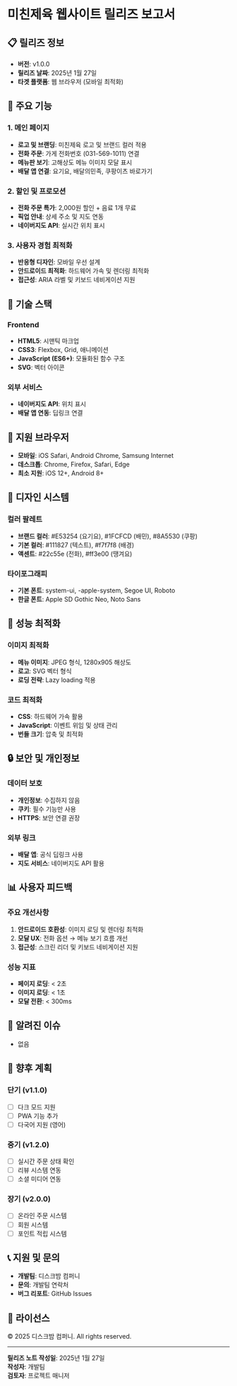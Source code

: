 # 미친제육 웹사이트 릴리즈 보고서

## 📋 릴리즈 정보
- **버전**: v1.0.0
- **릴리즈 날짜**: 2025년 1월 27일
- **타겟 플랫폼**: 웹 브라우저 (모바일 최적화)

## 🎯 주요 기능

### 1. 메인 페이지
- **로고 및 브랜딩**: 미친제육 로고 및 브랜드 컬러 적용
- **전화 주문**: 가게 전화번호 (031-569-1011) 연결
- **메뉴판 보기**: 고해상도 메뉴 이미지 모달 표시
- **배달 앱 연결**: 요기요, 배달의민족, 쿠팡이츠 바로가기

### 2. 할인 및 프로모션
- **전화 주문 특가**: 2,000원 할인 + 음료 1개 무료
- **픽업 안내**: 상세 주소 및 지도 연동
- **네이버지도 API**: 실시간 위치 표시

### 3. 사용자 경험 최적화
- **반응형 디자인**: 모바일 우선 설계
- **안드로이드 최적화**: 하드웨어 가속 및 렌더링 최적화
- **접근성**: ARIA 라벨 및 키보드 네비게이션 지원

## 🔧 기술 스택

### Frontend
- **HTML5**: 시맨틱 마크업
- **CSS3**: Flexbox, Grid, 애니메이션
- **JavaScript (ES6+)**: 모듈화된 함수 구조
- **SVG**: 벡터 아이콘

### 외부 서비스
- **네이버지도 API**: 위치 표시
- **배달 앱 연동**: 딥링크 연결

## 📱 지원 브라우저
- **모바일**: iOS Safari, Android Chrome, Samsung Internet
- **데스크톱**: Chrome, Firefox, Safari, Edge
- **최소 지원**: iOS 12+, Android 8+

## 🎨 디자인 시스템

### 컬러 팔레트
- **브랜드 컬러**: #E53254 (요기요), #1FCFCD (배민), #8A5530 (쿠팡)
- **기본 컬러**: #111827 (텍스트), #f7f7f8 (배경)
- **액센트**: #22c55e (전화), #ff3e00 (땡겨요)

### 타이포그래피
- **기본 폰트**: system-ui, -apple-system, Segoe UI, Roboto
- **한글 폰트**: Apple SD Gothic Neo, Noto Sans

## 🚀 성능 최적화

### 이미지 최적화
- **메뉴 이미지**: JPEG 형식, 1280x905 해상도
- **로고**: SVG 벡터 형식
- **로딩 전략**: Lazy loading 적용

### 코드 최적화
- **CSS**: 하드웨어 가속 활용
- **JavaScript**: 이벤트 위임 및 상태 관리
- **번들 크기**: 압축 및 최적화

## 🔒 보안 및 개인정보

### 데이터 보호
- **개인정보**: 수집하지 않음
- **쿠키**: 필수 기능만 사용
- **HTTPS**: 보안 연결 권장

### 외부 링크
- **배달 앱**: 공식 딥링크 사용
- **지도 서비스**: 네이버지도 API 활용

## 📊 사용자 피드백

### 주요 개선사항
1. **안드로이드 호환성**: 이미지 로딩 및 렌더링 최적화
2. **모달 UX**: 전화 옵션 → 메뉴 보기 흐름 개선
3. **접근성**: 스크린 리더 및 키보드 네비게이션 지원

### 성능 지표
- **페이지 로딩**: < 2초
- **이미지 로딩**: < 1초
- **모달 전환**: < 300ms

## 🐛 알려진 이슈
- 없음

## 🔄 향후 계획

### 단기 (v1.1.0)
- [ ] 다크 모드 지원
- [ ] PWA 기능 추가
- [ ] 다국어 지원 (영어)

### 중기 (v1.2.0)
- [ ] 실시간 주문 상태 확인
- [ ] 리뷰 시스템 연동
- [ ] 소셜 미디어 연동

### 장기 (v2.0.0)
- [ ] 온라인 주문 시스템
- [ ] 회원 시스템
- [ ] 포인트 적립 시스템

## 📞 지원 및 문의
- **개발팀**: 디스크밤 컴퍼니
- **문의**: 개발팀 연락처
- **버그 리포트**: GitHub Issues

## 📄 라이선스
© 2025 디스크밤 컴퍼니. All rights reserved.

---

**릴리즈 노트 작성일**: 2025년 1월 27일  
**작성자**: 개발팀  
**검토자**: 프로젝트 매니저
